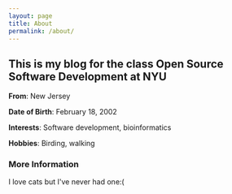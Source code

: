 ```yaml
---
layout: page
title: About
permalink: /about/
---
```


## This is my blog for the class Open Source Software Development at NYU

**From**: New Jersey

**Date of Birth**: February 18, 2002

**Interests**: Software development, bioinformatics

**Hobbies**: Birding, walking

### More Information

I love cats but I've never had one:\(

